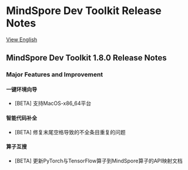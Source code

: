 # MindSpore Dev Toolkit Release Notes

[View English](./RELEASE.md)

## MindSpore Dev Toolkit 1.8.0 Release Notes

### Major Features and Improvement

#### 一键环境向导

- [BETA] 支持MacOS-x86_64平台

#### 智能代码补全

- [BETA] 修复末尾空格导致的不全条目重复的问题

#### 算子互搜

- [BETA] 更新PyTorch与TensorFlow算子到MindSpore算子的API映射文档
